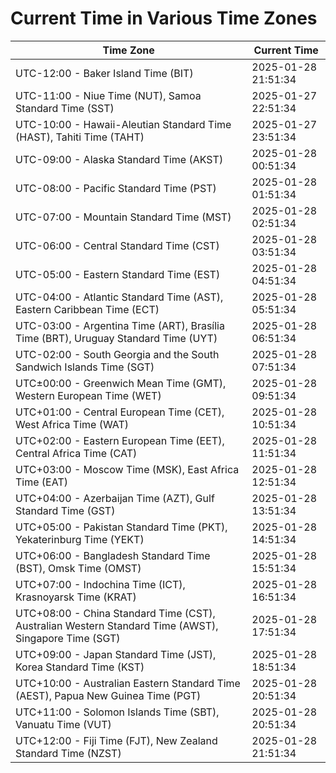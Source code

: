 # Current Time in Various Time Zones

| Time Zone | Current Time |
|-----------|--------------|
| UTC-12:00 - Baker Island Time (BIT) | 2025-01-28 21:51:34 |
| UTC-11:00 - Niue Time (NUT), Samoa Standard Time (SST) | 2025-01-27 22:51:34 |
| UTC-10:00 - Hawaii-Aleutian Standard Time (HAST), Tahiti Time (TAHT) | 2025-01-27 23:51:34 |
| UTC-09:00 - Alaska Standard Time (AKST) | 2025-01-28 00:51:34 |
| UTC-08:00 - Pacific Standard Time (PST) | 2025-01-28 01:51:34 |
| UTC-07:00 - Mountain Standard Time (MST) | 2025-01-28 02:51:34 |
| UTC-06:00 - Central Standard Time (CST) | 2025-01-28 03:51:34 |
| UTC-05:00 - Eastern Standard Time (EST) | 2025-01-28 04:51:34 |
| UTC-04:00 - Atlantic Standard Time (AST), Eastern Caribbean Time (ECT) | 2025-01-28 05:51:34 |
| UTC-03:00 - Argentina Time (ART), Brasília Time (BRT), Uruguay Standard Time (UYT) | 2025-01-28 06:51:34 |
| UTC-02:00 - South Georgia and the South Sandwich Islands Time (SGT) | 2025-01-28 07:51:34 |
| UTC±00:00 - Greenwich Mean Time (GMT), Western European Time (WET) | 2025-01-28 09:51:34 |
| UTC+01:00 - Central European Time (CET), West Africa Time (WAT) | 2025-01-28 10:51:34 |
| UTC+02:00 - Eastern European Time (EET), Central Africa Time (CAT) | 2025-01-28 11:51:34 |
| UTC+03:00 - Moscow Time (MSK), East Africa Time (EAT) | 2025-01-28 12:51:34 |
| UTC+04:00 - Azerbaijan Time (AZT), Gulf Standard Time (GST) | 2025-01-28 13:51:34 |
| UTC+05:00 - Pakistan Standard Time (PKT), Yekaterinburg Time (YEKT) | 2025-01-28 14:51:34 |
| UTC+06:00 - Bangladesh Standard Time (BST), Omsk Time (OMST) | 2025-01-28 15:51:34 |
| UTC+07:00 - Indochina Time (ICT), Krasnoyarsk Time (KRAT) | 2025-01-28 16:51:34 |
| UTC+08:00 - China Standard Time (CST), Australian Western Standard Time (AWST), Singapore Time (SGT) | 2025-01-28 17:51:34 |
| UTC+09:00 - Japan Standard Time (JST), Korea Standard Time (KST) | 2025-01-28 18:51:34 |
| UTC+10:00 - Australian Eastern Standard Time (AEST), Papua New Guinea Time (PGT) | 2025-01-28 20:51:34 |
| UTC+11:00 - Solomon Islands Time (SBT), Vanuatu Time (VUT) | 2025-01-28 20:51:34 |
| UTC+12:00 - Fiji Time (FJT), New Zealand Standard Time (NZST) | 2025-01-28 21:51:34 |
